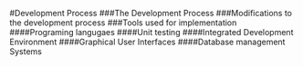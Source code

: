 #Development Process
###The Development Process
###Modifications to the development process
###Tools used for implementation
####Programing langugaes
####Unit testing
####Integrated Development Environment
####Graphical User Interfaces
####Database management Systems

